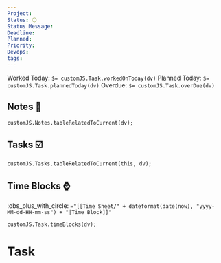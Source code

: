 ```yaml
---
Project: 
Status: ⚪
Status Message: 
Deadline: 
Planned: 
Priority: 
Devops: 
tags:
---
```

Worked Today: `$= customJS.Task.workedOnToday(dv)`
Planned Today: `$= customJS.Task.plannedToday(dv)`
Overdue: `$= customJS.Task.overDue(dv)`
## Notes 📝
```dataviewjs
customJS.Notes.tableRelatedToCurrent(dv);
```
## Tasks ☑️
```dataviewjs
customJS.Tasks.tableRelatedToCurrent(this, dv);
```
## Time Blocks ⌚
:obs_plus_with_circle: `="[[Time Sheet/" + dateformat(date(now), "yyyy-MM-dd-HH-mm-ss") + "|Time Block]]"`
```dataviewjs
customJS.Task.timeBlocks(dv);
```
# Task
